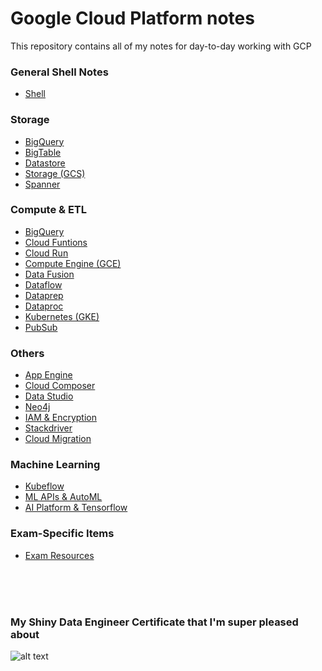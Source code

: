 # Google Cloud Platform notes
This repository contains all of my notes for day-to-day working with GCP

### General Shell Notes
* [Shell](https://raw.githubusercontent.com/mei-yong/GCP/master/Google_Cloud_Shell.txt)

### Storage
* [BigQuery](https://raw.githubusercontent.com/mei-yong/GCP/master/BigQuery.txt)
* [BigTable](https://raw.githubusercontent.com/mei-yong/GCP/master/BigTable.txt)
* [Datastore](https://raw.githubusercontent.com/mei-yong/GCP/master/Datastore.txt)
* [Storage (GCS)](https://raw.githubusercontent.com/mei-yong/GCP/master/GCS.txt)
* [Spanner](https://raw.githubusercontent.com/mei-yong/GCP/master/Spanner.txt)

### Compute & ETL
* [BigQuery](https://raw.githubusercontent.com/mei-yong/GCP/master/BigQuery.txt)
* [Cloud Funtions](https://raw.githubusercontent.com/mei-yong/GCP/master/Cloud_Functions.txt)
* [Cloud Run](https://raw.githubusercontent.com/mei-yong/GCP_Data_Engineer/master/Cloud_Run.txt)
* [Compute Engine (GCE)](https://raw.githubusercontent.com/mei-yong/GCP/master/Compute_Engine.txt)
* [Data Fusion](https://raw.githubusercontent.com/mei-yong/GCP/master/Data_Fusion.txt)
* [Dataflow](https://raw.githubusercontent.com/mei-yong/GCP/master/Dataflow.txt)
* [Dataprep](https://raw.githubusercontent.com/mei-yong/GCP/master/Dataprep.txt)
* [Dataproc](https://raw.githubusercontent.com/mei-yong/GCP/master/Dataproc.txt)
* [Kubernetes (GKE)](https://raw.githubusercontent.com/mei-yong/GCP_Data_Engineer/master/Kubernetes.txt)
* [PubSub](https://raw.githubusercontent.com/mei-yong/GCP/master/PubSub.txt)

### Others
* [App Engine](https://raw.githubusercontent.com/mei-yong/GCP/master/App_Engine.txt)
* [Cloud Composer](https://raw.githubusercontent.com/mei-yong/GCP/master/Cloud_Composer.txt)
* [Data Studio](https://raw.githubusercontent.com/mei-yong/GCP/master/Data_Studio.txt)
* [Neo4j](https://raw.githubusercontent.com/mei-yong/GCP/master/Neo4j_on_GCP.txt)
* [IAM & Encryption](https://raw.githubusercontent.com/mei-yong/GCP/master/Security.txt)
* [Stackdriver](https://github.com/mei-yong/GCP/blob/master/Stackdriver.txt)
* [Cloud Migration](https://raw.githubusercontent.com/mei-yong/GCP/master/migration_connect.txt)

### Machine Learning
* [Kubeflow](https://raw.githubusercontent.com/mei-yong/GCP/master/Kubeflow.txt)
* [ML APIs & AutoML](https://raw.githubusercontent.com/mei-yong/GCP/master/ML-API_AutoML.txt)
* [AI Platform & Tensorflow](https://raw.githubusercontent.com/mei-yong/GCP/master/Machine_Learning.txt)

### Exam-Specific Items
* [Exam Resources](https://raw.githubusercontent.com/mei-yong/GCP/master/exam_revision.txt)

<br>
<br>
<br>


### My Shiny Data Engineer Certificate that I'm super pleased about
![alt text](https://github.com/mei-yong/GCP/blob/master/images/GCP_certificate(jpg).JPG)


